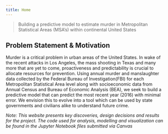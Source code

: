 ```yaml
---
title: Home
---
```


>Building a predictive model to estimate murder in Metropolitan Statistical Areas (MSA’s) within continental United States


## Problem Statement & Motivation

Murder is a critical problem in urban areas of the United States. In wake of the recent attacks in Los Angeles, the mass shooting in Texas and many more that are yet to come, proactiveness and predictability is crucial to allocate resources for prevention. Using annual murder and manslaughter data collected by the Federal Bureau of Investigation(FBI) for each Metropolitan Statistical Area level along with socioeconomic data from Annual Census and Bureau of Economic Analysis (BEA), we seek to build a predictive model that can predict the most recent year (2016) with minimal error. We envision this to evolve into a tool which can be used by state governments and civilians alike to understand future crime.


*Note: This website presents key discoveries, design decisions and results for the project. The code used for analysis, modelling and visualization can be found in the Jupyter Notebook files submitted via Canvas* 

